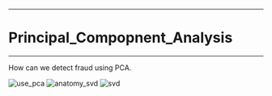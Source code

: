 ***
# Principal_Compopnent_Analysis
***
How can we detect fraud using PCA.


![use_pca](https://user-images.githubusercontent.com/23619819/32987302-9564b62a-ccb5-11e7-8cfe-f2f40d5210c2.PNG)
![anatomy_svd](https://user-images.githubusercontent.com/23619819/32987300-9398c868-ccb5-11e7-8911-f0efe4507078.PNG)
![svd](https://user-images.githubusercontent.com/23619819/32987299-91e762ea-ccb5-11e7-983f-6ed57aa6de1e.PNG)
